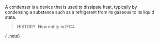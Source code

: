 ﻿A condenser is a device that is used to dissipate heat, typically by condensing a substance such as a refrigerant from its gaseous to its liquid state.

> HISTORY&nbsp; New entity in IFC4

{ .note}
>
